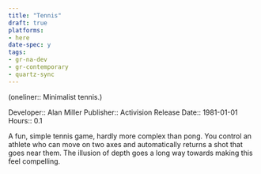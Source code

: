 ```yaml
---
title: "Tennis"
draft: true
platforms:
- here
date-spec: y
tags:
- gr-na-dev
- gr-contemporary
- quartz-sync
---
```


(oneliner:: Minimalist tennis.)

Developer:: Alan Miller
Publisher:: Activision
Release Date:: 1981-01-01
Hours:: 0.1

A fun, simple tennis game, hardly more complex than pong. You control an athlete who can move on two axes and automatically returns a shot that goes near them. The illusion of depth goes a long way towards making this feel compelling.